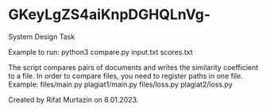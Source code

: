 # GKeyLgZS4aiKnpDGHQLnVg-
System Design Task

Example to run: python3 compare.py input.txt scores.txt

The script compares pairs of documents and writes the similarity coefficient to a file. In order to compare files, you need to register paths in one file. 
Example:
files/main.py plagiat1/main.py
files/loss.py plagiat2/loss.py


Created by Rifat Murtazin on 8.01.2023.
